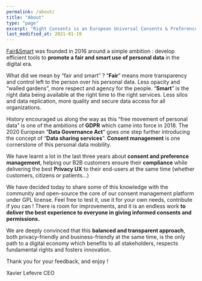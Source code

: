 ```yaml
---
permalink: /about/
title: "About"
type: "page"
excerpt: "Right Consents is an European Universal Consents & Preferences Open Source Management Plateform."
last_modified_at: 2021-01-19
---
```


[Fair&Smart](https://www.fairandsmart.com) was founded in 2016 around a simple ambition : develop efficient tools to **promote a fair and smart use of personal data** in the digital era.

What did we mean by “fair and smart” ? “**Fair**” means more transparency and control left to the person over his personal data. Less opacity and “walled gardens”, more respect and agency for the people. “**Smart**” is the right data being available at the right time to the right services. Less silos and data replication, more quality and secure data access for all organizations.

History encouraged us along the way as this “free movement of personal data” is one of the ambitions of **GDPR** which came into force in 2018. The 2020 European “**Data Governance Act**” goes one step further introducing the concept of “**Data sharing services**”. **Consent management** is one cornerstone of this personal data mobility.

We have learnt a lot in the last three years about **consent and preference management**, helping our B2B customers ensure their **compliance** while delivering the best **Privacy UX** to their end-users at the same time (whether customers, citizens or patients…)

We have decided today to share some of this knowledge with the community and open-source the core of our consent management platform under GPL license.
Feel free to test it, use it for your own needs, contribute if you can ! There is room for improvements, and it is an endless work **to deliver the best experience to everyone in giving informed consents and permissions.**

We are deeply convinced that this **balanced and transparent approach**, both privacy-friendly and business-friendly at the same time, is the only path to a digital economy which benefits to all stakeholders, respects fundamental rights and fosters innovation.
 
Thank you for your feedback, and enjoy !

Xavier Lefevre
CEO



